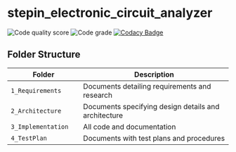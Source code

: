 # stepin_electronic_circuit_analyzer
![Code quality score](https://www.code-inspector.com/project/27511/score/svg)
![Code grade](https://www.code-inspector.com/project/27511/status/svg)
[![Codacy Badge](https://api.codacy.com/project/badge/Grade/b49228005147402387676efb61fc0422)](https://app.codacy.com/gh/saivikas9490/stepin_electronic_circuit_analyzer?utm_source=github.com&utm_medium=referral&utm_content=saivikas9490/stepin_electronic_circuit_analyzer&utm_campaign=Badge_Grade_Settings)

## Folder Structure
Folder               | Description
---------------------| -----------------------------------------
`1_Requirements`     | Documents detailing requirements and research
`2_Architecture`     | Documents specifying design details and architecture
`3_Implementation`   | All code and documentation
`4_TestPlan         `| Documents with test plans and procedures


